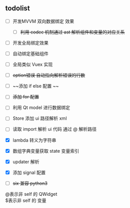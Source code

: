 ## todolist

- [ ] 开发MVVM 双向数据绑定 效果
    - [ ] ~~利用 codec 机制通过 ast 解析组件和变量的对应关系~~
- [ ] 开发全局绑定效果
- [ ] 自动绑定基础组件
- [ ] 全局类似 Vuex 实现
- [ ] ~~option错误 自动指向解析错误的行数~~

- [ ] ~~添加 if else 配置 ~~
- [ ] ~~添加 for 配置~~
- [ ] 利用 Qt model 进行数据绑定
- [ ] Store 添加 ui 路径解析 xml 
- [ ] 读取 import 解析 ui 代码 通过 @ 解析路径
- [x] lambda 转义为字符串
- [x] 数组字典变量获取 state 变量索引
- [x] updater 解析
- [x] 添加 signal 配置

- [ ] ~~six 兼容 python3~~

@表示非 self 的 QWidget   
$表示非 self 的 变量